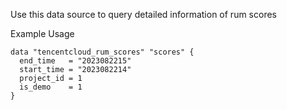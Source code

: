 Use this data source to query detailed information of rum scores

Example Usage

```hcl
data "tencentcloud_rum_scores" "scores" {
  end_time   = "2023082215"
  start_time = "2023082214"
  project_id = 1
  is_demo    = 1
}
```